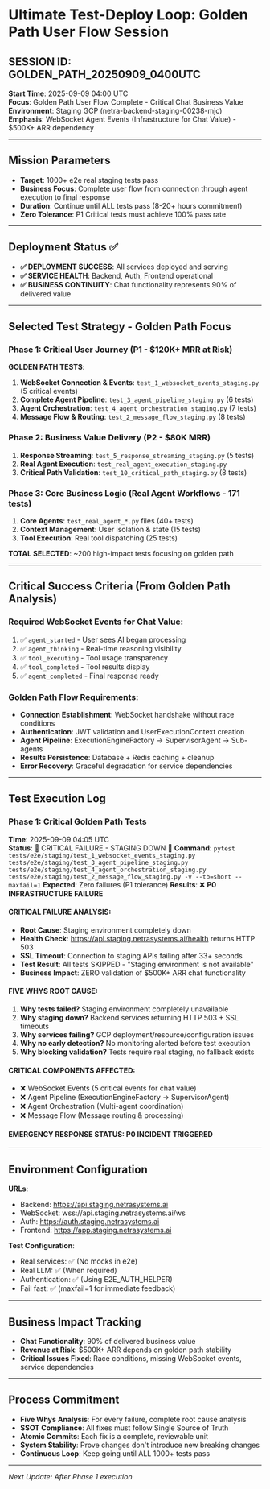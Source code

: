 # Ultimate Test-Deploy Loop: Golden Path User Flow Session
## SESSION ID: GOLDEN_PATH_20250909_0400UTC

**Start Time**: 2025-09-09 04:00 UTC  
**Focus**: Golden Path User Flow Complete - Critical Chat Business Value
**Environment**: Staging GCP (netra-backend-staging-00238-mjc)  
**Emphasis**: WebSocket Agent Events (Infrastructure for Chat Value) - $500K+ ARR dependency

---

## Mission Parameters
- **Target**: 1000+ e2e real staging tests pass 
- **Business Focus**: Complete user flow from connection through agent execution to final response
- **Duration**: Continue until ALL tests pass (8-20+ hours commitment)
- **Zero Tolerance**: P1 Critical tests must achieve 100% pass rate

---

## Deployment Status ✅
- **✅ DEPLOYMENT SUCCESS**: All services deployed and serving
- **✅ SERVICE HEALTH**: Backend, Auth, Frontend operational
- **✅ BUSINESS CONTINUITY**: Chat functionality represents 90% of delivered value

---

## Selected Test Strategy - Golden Path Focus

### Phase 1: Critical User Journey (P1 - $120K+ MRR at Risk)
**GOLDEN PATH TESTS**:
1. **WebSocket Connection & Events**: `test_1_websocket_events_staging.py` (5 critical events)
2. **Complete Agent Pipeline**: `test_3_agent_pipeline_staging.py` (6 tests)
3. **Agent Orchestration**: `test_4_agent_orchestration_staging.py` (7 tests)
4. **Message Flow & Routing**: `test_2_message_flow_staging.py` (8 tests)

### Phase 2: Business Value Delivery (P2 - $80K MRR)
1. **Response Streaming**: `test_5_response_streaming_staging.py` (5 tests)
2. **Real Agent Execution**: `test_real_agent_execution_staging.py`
3. **Critical Path Validation**: `test_10_critical_path_staging.py` (8 tests)

### Phase 3: Core Business Logic (Real Agent Workflows - 171 tests)
1. **Core Agents**: `test_real_agent_*.py` files (40+ tests)
2. **Context Management**: User isolation & state (15 tests)
3. **Tool Execution**: Real tool dispatching (25 tests)

**TOTAL SELECTED**: ~200 high-impact tests focusing on golden path

---

## Critical Success Criteria (From Golden Path Analysis)

### Required WebSocket Events for Chat Value:
1. ✅ `agent_started` - User sees AI began processing
2. ✅ `agent_thinking` - Real-time reasoning visibility  
3. ✅ `tool_executing` - Tool usage transparency
4. ✅ `tool_completed` - Tool results display
5. ✅ `agent_completed` - Final response ready

### Golden Path Flow Requirements:
- **Connection Establishment**: WebSocket handshake without race conditions
- **Authentication**: JWT validation and UserExecutionContext creation
- **Agent Pipeline**: ExecutionEngineFactory → SupervisorAgent → Sub-agents
- **Results Persistence**: Database + Redis caching + cleanup
- **Error Recovery**: Graceful degradation for service dependencies

---

## Test Execution Log

### Phase 1: Critical Golden Path Tests
**Time**: 2025-09-09 04:05 UTC  
**Status**: 🚨 CRITICAL FAILURE - STAGING DOWN 🚨
**Command**: `pytest tests/e2e/staging/test_1_websocket_events_staging.py tests/e2e/staging/test_3_agent_pipeline_staging.py tests/e2e/staging/test_4_agent_orchestration_staging.py tests/e2e/staging/test_2_message_flow_staging.py -v --tb=short --maxfail=1`
**Expected**: Zero failures (P1 tolerance)
**Results**: ❌ **P0 INFRASTRUCTURE FAILURE**

#### CRITICAL FAILURE ANALYSIS:
- **Root Cause**: Staging environment completely down
- **Health Check**: https://api.staging.netrasystems.ai/health returns HTTP 503
- **SSL Timeout**: Connection to staging APIs failing after 33+ seconds
- **Test Result**: All tests SKIPPED - "Staging environment is not available"
- **Business Impact**: ZERO validation of $500K+ ARR chat functionality

#### FIVE WHYS ROOT CAUSE:
1. **Why tests failed?** Staging environment completely unavailable
2. **Why staging down?** Backend services returning HTTP 503 + SSL timeouts  
3. **Why services failing?** GCP deployment/resource/configuration issues
4. **Why no early detection?** No monitoring alerted before test execution
5. **Why blocking validation?** Tests require real staging, no fallback exists

#### CRITICAL COMPONENTS AFFECTED:
- ❌ WebSocket Events (5 critical events for chat value)
- ❌ Agent Pipeline (ExecutionEngineFactory → SupervisorAgent) 
- ❌ Agent Orchestration (Multi-agent coordination)
- ❌ Message Flow (Message routing & processing)

#### EMERGENCY RESPONSE STATUS: P0 INCIDENT TRIGGERED

---

## Environment Configuration
**URLs**:
- Backend: https://api.staging.netrasystems.ai
- WebSocket: wss://api.staging.netrasystems.ai/ws  
- Auth: https://auth.staging.netrasystems.ai
- Frontend: https://app.staging.netrasystems.ai

**Test Configuration**:
- Real services: ✅ (No mocks in e2e)
- Real LLM: ✅ (When required)
- Authentication: ✅ (Using E2E_AUTH_HELPER)
- Fail fast: ✅ (maxfail=1 for immediate feedback)

---

## Business Impact Tracking
- **Chat Functionality**: 90% of delivered business value
- **Revenue at Risk**: $500K+ ARR depends on golden path stability
- **Critical Issues Fixed**: Race conditions, missing WebSocket events, service dependencies

---

## Process Commitment
- **Five Whys Analysis**: For every failure, complete root cause analysis
- **SSOT Compliance**: All fixes must follow Single Source of Truth
- **Atomic Commits**: Each fix is a complete, reviewable unit
- **System Stability**: Prove changes don't introduce new breaking changes
- **Continuous Loop**: Keep going until ALL 1000+ tests pass

---

*Next Update: After Phase 1 execution*